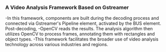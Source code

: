 ### A Video Analysis Framework Based on Gstreamer
-In this framework, components are built during the decoding process and connected via Gstreamer's Pipeline element, activated by the BUS element. Post-decoding, 
-OpenCV reads the results. The analysis algorithm then utilizes OpenCV to process frames, annotating them with rectangles and object types. 
-This framework facilitates the broader use of video analysis technology across various industries and regions.
